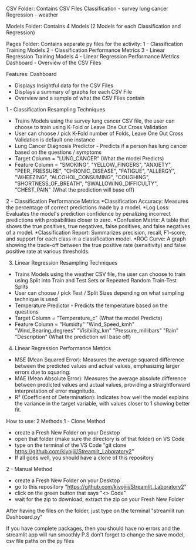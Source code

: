 CSV Folder:
Contains CSV Files
Classification - survey lung cancer
Regression - weather

Models Folder:
Contains 4 Models (2 Models for each Classification and Regression)

Pages Folder:
Contains separate py files for the activity:
1 - Classification Training Models
2 - Classification Performance Metrics
3 - Linear Regression Training Models
4 - Linear Regression Performance Metrics
Dashboard - Overview of the CSV Files

Features:
Dashboard
* Displays Insightful data for the CSV Files
* Displays a summary of graphs for each CSV File
* Overview and a sample of what the CSV Files contain

1 - Classification Resampling Techniques
* Trains Models using the survey lung cancer CSV file, the user can choose to train using K-Fold or Leave One Out Cross Validation
* User can choose / pick K-Fold number of Folds, Leave One Out Cross Validation is default one instance
* Lung Cancer Diagnosis Predictor - Predicts if a person has lung cancer based on the questions / symptoms
* Target Column = "LUNG_CANCER" (What the model Predicts)
* Feature Column = "SMOKING", "YELLOW_FINGERS", "ANXIETY", "PEER_PRESSURE", "CHRONIC_DISEASE",
        "FATIGUE", "ALLERGY", "WHEEZING", "ALCOHOL_CONSUMING", "COUGHING",
        "SHORTNESS_OF_BREATH", "SWALLOWING_DIFFICULTY", "CHEST_PAIN" (What the prediction will base off)
  
2 - Classification Performance Metrics
*Classification Accuracy: Measures the percentage of correct predictions made by a model.
*Log Loss: Evaluates the model's prediction confidence by penalizing incorrect predictions with probabilities closer to zero.
*Confusion Matrix: A table that shows the true positives, true negatives, false positives, and false negatives of a model.
*Classification Report: Summarizes precision, recall, F1-score, and support for each class in a classification model.
*ROC Curve: A graph showing the trade-off between the true positive rate (sensitivity) and false positive rate at various thresholds.

3. Linear Regression Resampling Techniques
* Trains Models using the weather CSV file, the user can choose to train using Split into Train and Test Sets or Repeated Random Train-Test Splits
* User can choose / pick Test / Split Sizes depending on what sampling technique is used
* Temperature Predictor - Predicts the temperature based on the questions
* Target Column = "Temperature_c" (What the model Predicts)
* Feature Column = "Humidty" "Wind_Speed_kmh" "Wind_Bearing_degrees" "Visibility_km" "Pressure_millibars" "Rain" "Description" (What the prediction will base off)

4. Linear Regression Performance Metrics
* MSE (Mean Squared Error): Measures the average squared difference between the predicted values and actual values, emphasizing larger errors due to squaring.
* MAE (Mean Absolute Error): Measures the average absolute difference between predicted values and actual values, providing a straightforward interpretation of error magnitude.
* R² (Coefficient of Determination): Indicates how well the model explains the variance in the target variable, with values closer to 1 showing better fit.

How to use:
2 Methods
1 - Clone Method 
* create a Fresh New Folder on your Desktop
* open that folder (make sure the directory is of that folder) on VS Code
* type on the terminal of the VS Code "git clone https://github.com/kiyojiii/Streamlit_Laboratory2"
* If all goes well, you should have a clone of this repository

2 - Manual Method
* create a Fresh New Folder on your Desktop
* go to this repository "https://github.com/kiyojiii/Streamlit_Laboratory2"
* click on the green button that says "<> Code"
* wait for the zip to download, extract the zip on your Fresh New Folder

After having the files on the folder, just type on the terminal
"streamlit run Dashboard.py"

If you have complete packages, then you should have no errors and the streamlit app will run smoothly
P.S don't forget to change the save model, csv file paths on the py files
